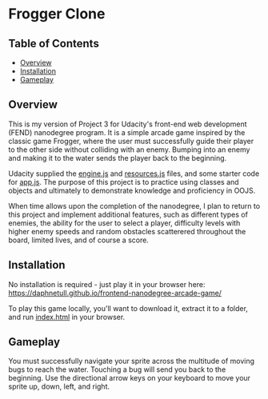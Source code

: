 # Frogger Clone

## Table of Contents

* [Overview](#overview)
* [Installation](#installation)
* [Gameplay](#gameplay)

## Overview

This is my version of Project 3 for Udacity's front-end web development (FEND) nanodegree program.  It is a simple arcade game inspired by the classic game Frogger, where the user must successfully guide their player to the other side without colliding with an enemy.  Bumping into an enemy and making it to the water sends the player back to the beginning.    

Udacity supplied the [engine.js](js/engine.js) and [resources.js](js/resources.js) files, and some starter code for [app.js](js/app.js).  The purpose of this project is to practice using classes and objects and ultimately to demonstrate knowledge and proficiency in OOJS.

When time allows upon the completion of the nanodegree, I plan to return to this project and implement additional features, such as different types of enemies, the ability for the user to select a player, difficulty levels with higher enemy speeds and random obstacles scatterered throughout the board, limited lives, and of course a score.   

## Installation

No installation is required - just play it in your browser here: https://daphnetull.github.io/frontend-nanodegree-arcade-game/

To play this game locally, you'll want to download it, extract it to a folder, and run [index.html](index.html) in your browser.  

## Gameplay

You must successfully navigate your sprite across the multitude of moving bugs to reach the water.  Touching a bug will send you back to the beginning.  Use the directional arrow keys on your keyboard to move your sprite up, down, left, and right.   
